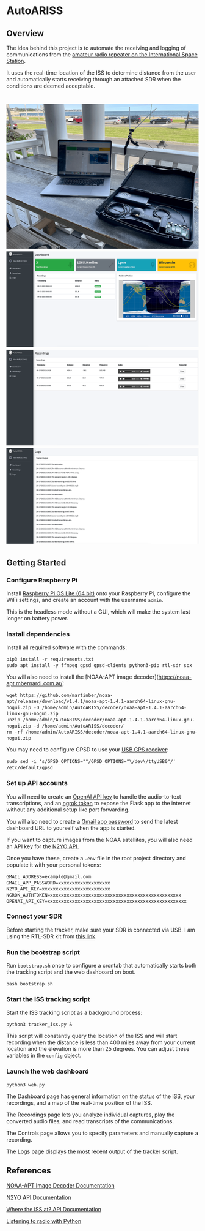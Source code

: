 # AutoARISS
## Overview
The idea behind this project is to automate the receiving and logging of communications from the [amateur radio repeater on the International Space Station](https://www.ariss.org/).

It uses the real-time location of the ISS to determine distance from the user and automatically starts receiving through an attached SDR when the conditions are deemed acceptable.

<h1 align="center">
  <img src="https://github.com/Un1xG0d/AutoARISS/blob/master/images/picture_go_kit.png">
  <br>
  <img src="https://github.com/Un1xG0d/AutoARISS/blob/master/images/screenshot_dashboard.png">
  <br>
  <img src="https://github.com/Un1xG0d/AutoARISS/blob/master/images/screenshot_recordings.png">
  <br>
  <img src="https://github.com/Un1xG0d/AutoARISS/blob/master/images/screenshot_logs.png">
</h1>

## Getting Started
### Configure Raspberry Pi
Install [Raspberry Pi OS Lite (64 bit)](https://www.raspberrypi.com/software/) onto your Raspberry Pi, configure the WiFi settings, and create an account with the username `admin`.

This is the headless mode without a GUI, which will make the system last longer on battery power.

### Install dependencies
Install all required software with the commands:
```
pip3 install -r requirements.txt
sudo apt install -y ffmpeg gpsd gpsd-clients python3-pip rtl-sdr sox
```

You will also need to install the [NOAA-APT image decoder](https://noaa-apt.mbernardi.com.ar/:
```
wget https://github.com/martinber/noaa-apt/releases/download/v1.4.1/noaa-apt-1.4.1-aarch64-linux-gnu-nogui.zip -O /home/admin/AutoARISS/decoder/noaa-apt-1.4.1-aarch64-linux-gnu-nogui.zip
unzip /home/admin/AutoARISS/decoder/noaa-apt-1.4.1-aarch64-linux-gnu-nogui.zip -d /home/admin/AutoARISS/decoder/
rm -rf /home/admin/AutoARISS/decoder/noaa-apt-1.4.1-aarch64-linux-gnu-nogui.zip
```

You may need to configure GPSD to use your [USB GPS receiver](https://www.amazon.com/GlobalSat-BU-353-S4-Receiver-Black-Improved-New/dp/B098L799NH):
```
sudo sed -i 's/GPSD_OPTIONS=""/GPSD_OPTIONS="\/dev\/ttyUSB0"/' /etc/default/gpsd
```

### Set up API accounts
You will need to create an [OpenAI API key](https://openai.com/blog/openai-api) to handle the audio-to-text transcriptions, and an [ngrok token](https://ngrok.com/) to expose the Flask app to the internet without any additional setup like port forwarding.

You will also need to create a [Gmail app password](https://myaccount.google.com/apppasswords) to send the latest dashboard URL to yourself when the app is started.

If you want to capture images from the NOAA satellites, you will also need an API key for the [N2YO API](https://www.n2yo.com/login/register/).

Once you have these, create a `.env` file in the root project directory and populate it with your personal tokens:
```
GMAIL_ADDRESS=example@gmail.com
GMAIL_APP_PASSWORD=xxxxxxxxxxxxxxxxxxx
N2YO_API_KEY=xxxxxxxxxxxxxxxxxxxxxxxxx
NGROK_AUTHTOKEN=xxxxxxxxxxxxxxxxxxxxxxxxxxxxxxxxxxxxxxxxxxxxxxxx
OPENAI_API_KEY=xxxxxxxxxxxxxxxxxxxxxxxxxxxxxxxxxxxxxxxxxxxxxxxxxxx
```

### Connect your SDR
Before starting the tracker, make sure your SDR is connected via USB. I am using the RTL-SDR kit from [this link](https://a.co/d/3p9rCar).

### Run the bootstrap script
Run `bootstrap.sh` once to configure a crontab that automatically starts both the tracking script and the web dashboard on boot.
```
bash bootstrap.sh
```

### Start the ISS tracking script
Start the ISS tracking script as a background process:
```
python3 tracker_iss.py &
```

This script will constantly query the location of the ISS and will start recording when the distance is less than 400 miles away from your current location and the elevation is more than 25 degrees. You can adjust these variables in the `config` object.

### Launch the web dashboard
```
python3 web.py
```

The Dashboard page has general information on the status of the ISS, your recordings, and a map of the real-time position of the ISS.

The Recordings page lets you analyze individual captures, play the converted audio files, and read transcripts of the communications.

The Controls page allows you to specify parameters and manually capture a recording.

The Logs page displays the most recent output of the tracker script.

## References
[NOAA-APT Image Decoder Documentation](https://noaa-apt.mbernardi.com.ar/usage.html#terminal-1)

[N2YO API Documentation](https://www.n2yo.com/api/#radiopasses)

[Where the ISS at? API Documentation](https://wheretheiss.at/w/developer)

[Listening to radio with Python](https://epxx.co/artigos/pythonfm_en.html)
